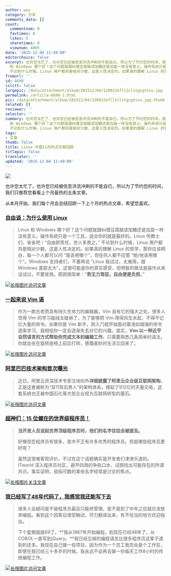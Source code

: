 ```yaml
---
author: wxy
category: 分享
comments_data: []
count:
  commentnum: 0
  favtimes: 0
  likes: 0
  sharetimes: 0
  viewnum: 4805
date: '2015-12-04 11:49:00'
editorchoice: false
excerpt: 也许您太忙了，也许您已经被信息洪流冲刷的不能自已，所以为了节约您的时间，我们只推荐您看看上个月最热的五条文章。 从本月开始，我们每个月会总结回顾一下上个月的热点文章，希望您喜欢。  自由谈：为什么使用Linux  Linux
  和 Windows 哪个好？这个问题就跟纠缠豆腐脑该加糖还是加盐一样没有意义。操作系统只是一个工具，适合你的就是最好的。Linux 传教士们，省省吧！自由即责任，世人多畏之。
  不论到什么时候，Linux 用户都将是相对少数，这是人性决定的。如果真的理解 Linux 的哲学，那你应该明白，每一个人都可以问 我该用哪个，但
fromurl: ''
id: 6690
islctt: false
largepic: /data/attachment/album/201512/04/120912efll2clstgcgtsxu.jpg
permalink: /article-6690-1.html
pic: /data/attachment/album/201512/04/120912efll2clstgcgtsxu.jpg.thumb.jpg
related: []
reviewer: ''
selector: ''
summary: 也许您太忙了，也许您已经被信息洪流冲刷的不能自已，所以为了节约您的时间，我们只推荐您看看上个月最热的五条文章。 从本月开始，我们每个月会总结回顾一下上个月的热点文章，希望您喜欢。  自由谈：为什么使用Linux  Linux
  和 Windows 哪个好？这个问题就跟纠缠豆腐脑该加糖还是加盐一样没有意义。操作系统只是一个工具，适合你的就是最好的。Linux 传教士们，省省吧！自由即责任，世人多畏之。
  不论到什么时候，Linux 用户都将是相对少数，这是人性决定的。如果真的理解 Linux 的哲学，那你应该明白，每一个人都可以问 我该用哪个，但
tags:
- 文章
thumb: false
title: Linux 中国11月热点文章回顾
titlepic: false
translator: ''
updated: '2015-12-04 11:49:00'
---
```


![](/data/attachment/album/201512/04/120912efll2clstgcgtsxu.jpg)


也许您太忙了，也许您已经被信息洪流冲刷的不能自已，所以为了节约您的时间，我们只推荐您看看上个月最热的五条文章。


从本月开始，我们每个月会总结回顾一下上个月的热点文章，希望您喜欢。


 


### [自由谈：为什么使用 Linux](/article-6530-1.html)



> 
> Linux 和 Windows 哪个好？这个问题就跟纠缠豆腐脑该加糖还是加盐一样没有意义。操作系统只是一个工具，适合你的就是最好的。Linux 传教士们，省省吧！“自由即责任，世人多畏之。” 不论到什么时候，Linux 用户都将是相对少数，这是人性决定的。如果真的理解 Linux 的哲学，那你应该明白，每一个人都可以问 “我该用哪个”，但任何人都不应管 “她/他该用哪个”。Windows 支持者们，不要再说 “Linux 我试过，太难用，跟 Windows 差距太大”。这很可能是你的真实感受，但明智的做法是装作从来没试过，不要宣扬。原因很简单：“**若无力驾驭，自由便是负担**。”
> 
> 
> 


[![长按图片访问文章](/data/attachment/album/201512/04/113424zca611jlbpjpmb0j.png)](http://mp.weixin.qq.com/s?__biz=MjM5NjQ4MjYwMQ==&mid=400231540&idx=1&sn=e2a5313afa4e7a51f2337cc15c1adee2#rd)


### [一起来说 Vim 语](/article-6610-1.html)



> 
> 作为一款古老而具有持久生命力的编辑器，Vim 自有它的强大之处。很多人觉得 Vim 的学习曲线太陡峭了，为了能够把 Vim 用得风生水起，不得不记忆大量的命令。如果你是 Vim 新手，刚入门就开始面对着浩如烟海的命令逐条学习，我相信你一定会逐渐失去对它的兴趣。其实，**Vim 以一种近乎自然语言的方式帮助你完成文本的编辑工作**。只需要熟悉几条简单的语法，你就会坐在旋转座椅上前后打转，感慨美妙的生活又回来了。
> 
> 
> 


[![长按图片访问文章](/data/attachment/album/201512/04/113641ul17h2e52le2j7bl.png)](http://mp.weixin.qq.com/s?__biz=MjM5NjQ4MjYwMQ==&mid=400417833&idx=1&sn=1b993f325270b3f3ebff2894df0a73e6#rd)


 


### [阿里巴巴技术架构首次曝光](/article-6612-1.html)



> 
> 近日，阿里云资深技术专家沈询向外**详细披露了阿里云企业级互联网架构**，正是这套被称为“双11背后男人”的架构体系，撑起了912亿的天量交易，这套系统也正被中国石化等大型企业视为互联网转型的基石。
> 
> 
> 


[![长按图片访问文章](/data/attachment/album/201512/04/113955s85p53w4n1wk3p85.png)](http://mp.weixin.qq.com/s?__biz=MjM5NjQ4MjYwMQ==&mid=400403306&idx=1&sn=b9b21836deaf637e71ae74377f16e4eb#rd) 


 


### [超神们：15 位健在的世界级程序员！](/article-6633-1.html)



> 
> **当开发人员说起世界顶级程序员时，他们的名字往往会被提及。**
> 
> 
> 好像现在程序员有很多，其中不乏有许多优秀的程序员。但是哪些程序员更好呢？
> 
> 
> 虽然这很难客观评价，不过在这个话题确实是开发者们津津乐道的。ITworld 深入程序员社区，避开四溅的争执口水，试图找出可能存在的所谓共识。事实证明，屈指可数的某些名字经常是讨论的焦点。
> 
> 
> 


[![长按图片关注文章](/data/attachment/album/201512/04/114401l3zj4d925m4dwi3u.png)](http://mp.weixin.qq.com/s?__biz=MjM5NjQ4MjYwMQ==&mid=400454802&idx=1&sn=7f4c37f4186dd2a03cf6ad4c5cdcc8d8#rd)


 


### [我已经写了48年代码了，我感觉我还能写下去](/article-6577-1.html)



> 
> 很多人会疑问是不是程序员最后只能转管理，是不是到了中年之后就应该放弃编程。看到这个回答后很受触动，尽力翻译出来，有不恰当的地方欢迎指出。
> 
> 
> 下个星期我就69了。**我从1967年开始编程。到现在已经48年了，从COBOL一直写到jQuery。**我已经忘掉的编程语言比很多程序员这辈子遇到的还多。我现在自己接一些项目，因为作为一个员工我完全是个工作狂，即使在我已经三十多岁的时候。我永远不会再去做一份每天工作8小时的传统编程工作。
> 
> 
> 


 [![长按图片访问文章](/data/attachment/album/201512/04/114733icchbgypg9e99vfc.png)](http://mp.weixin.qq.com/s?__biz=MjM5NjQ4MjYwMQ==&mid=400328002&idx=1&sn=253deb5b3566fc4a62d249cc3edcbb90#rd)